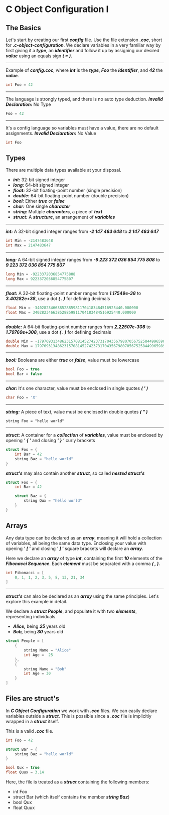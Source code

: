 # C Object Configuration I
## The Basics
Let's start by creating our first ***config*** file. Use the file extension ***.coc***, short for ***.c-object-configuration***. We declare variables in a very familiar way by first giving it a ***type***, an ***identifier*** and follow it up by assigning our desired ***value*** using an equals sign ***( = ).***
___
Example of ***config.coc***, where ***int*** is the ***type***, ***Foo*** the ***identifier***, and ***42*** the ***value***.
```cpp
int Foo = 42
```
___
The language is strongly typed, and there is no auto type deduction.
***Invalid Declaration:*** No Type
```cpp
Foo = 42
```
___
It's a config language so variables must have a value, there are no default assignments.
***Invalid Declaration:*** No Value
```cpp
int Foo
```
## Types
There are multiple data types available at your disposal.
- ***int:*** 32-bit signed integer
- ***long:*** 64-bit signed integer
- ***float:*** 32-bit floating-point number (single precision)
- ***double:*** 64-bit floating-point number (double precision)
- ***bool:*** Either ***true*** or ***false***
- ***char:*** One single ***character***
- ***string:*** Multiple ***characters***, a piece of ***text***
- ***struct:*** A ***structure***, an arrangement of ***variables***
___
***int:*** A 32-bit signed integer ranges from ***-2 147 483 648*** to ***2 147 483 647***
```cpp
int Min = -2147483648
int Max = 2147483647
```
___
***long:*** A 64-bit signed integer ranges from ***-9 223 372 036 854 775 808*** to ***9 223 372 036 854 775 807***
```cpp
long Min = -9223372036854775808
long Max = 9223372036854775807
```
___
***float:*** A 32-bit floating-point number ranges from ***1.17549e-38*** to ***3.40282e+38***, use a dot ***( . )*** for defining decimals
```cpp
float Min = -340282346638528859811704183484516925440.000000
float Max = 340282346638528859811704183484516925440.000000
```
___
***double:*** A 64-bit floating-point number ranges from ***2.22507e-308*** to ***1.79769e+308***, use a dot ***( . )*** for defining decimals
```cpp
double Min = -179769313486231570814527423731704356798070567525844996598917476803157260780028538760589558632766878171540458953514382464234321326889464182768467546703537516986049910576551282076245490090389328944075868508455133942304583236903222948165808559332123348274797826204144723168738177180919299881250404026184124858368.000000
double Max = 179769313486231570814527423731704356798070567525844996598917476803157260780028538760589558632766878171540458953514382464234321326889464182768467546703537516986049910576551282076245490090389328944075868508455133942304583236903222948165808559332123348274797826204144723168738177180919299881250404026184124858368.000000
```
___
***bool:*** Booleans are either ***true*** or ***false***, value must be lowercase
```cpp
bool Foo = true
bool Bar = false
```
___
***char:*** It's one character, value must be enclosed in single quotes ***( ' )***
```cpp
char Foo = 'X'
```
___
***string:*** A piece of text, value must be enclosed in double quotes ***( " )***
```
string Foo = "hello world"
```
___
***struct:*** A container for a ***collection*** of ***variables***, value must be enclosed by opening ***' { '*** and closing ***' } '*** curly brackets
```cpp
struct Foo = {
	int Bar = 42
	string Baz = "hello world"
}
```
***struct's*** may also contain another ***struct***, so called ***nested struct's***
```cpp
struct Foo = {
	int Bar = 42

	struct Baz = {
		string Qux = "hello world"
	}
}
```
## Arrays
Any data type can be declared as an ***array***, meaning it will hold a collection of variables, all being the same data type. Enclosing your value with opening ***' [ '*** and closing ***' ] '*** square brackets will declare an ***array***.

Here we declare an ***array*** of type ***int***, containing the first ***10*** elements of the ***Fibonacci Sequence***. Each ***element*** must be separated with a comma ***( , ).***
```cpp
int Fibonacci = [
	0, 1, 1, 2, 3, 5, 8, 13, 21, 34
]
```
___
***struct's*** can also be declared as an ***array*** using the same principles. Let's explore this example in detail.

We declare a ***struct People***, and populate it with two ***elements***, representing individuals.
- ***Alice,*** being ***25*** years old
- ***Bob,*** being ***30*** years old
```cpp
struct People = [
	{
		string Name = "Alice"
		int Age =  25
	},
	{
		string Name = "Bob"
		int Age = 30
	}
]
```
## Files are struct's
In ***C Object Configuration*** we work with ***.coc*** files. We can easily declare variables outside a ***struct***. This is possible since a ***.coc*** file is implicitly wrapped in a ***struct*** itself.

This is a valid ***.coc*** file.
```cpp
int Foo = 42

struct Bar = {
	string Baz = "hello world"
}

bool Qux = true
float Quux = 3.14
```
Here, the file is treated as a ***struct*** containing the following members:
- int Foo
- struct Bar (which itself contains the member ***string Baz***)
- bool Qux
- float Quux